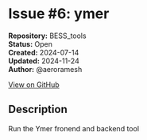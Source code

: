 # Issue #6: ymer

**Repository:** BESS_tools  
**Status:** Open  
**Created:** 2024-07-14  
**Updated:** 2024-11-24  
**Author:** @aeroramesh  

[View on GitHub](https://github.com/Simtestlab/BESS_tools/issues/6)

## Description

Run the Ymer fronend and backend tool